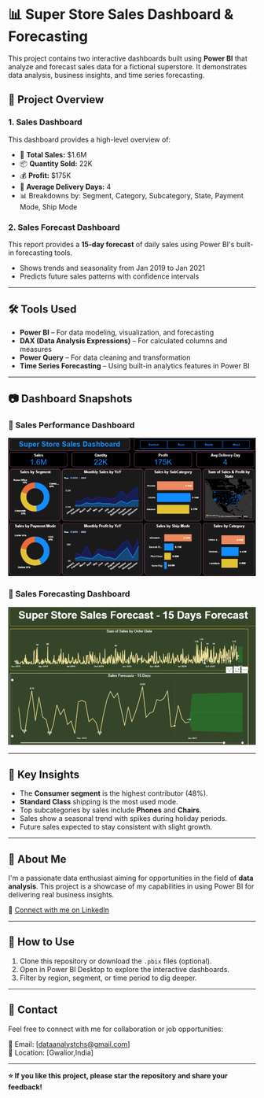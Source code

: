 # 📊 Super Store Sales Dashboard & Forecasting

This project contains two interactive dashboards built using **Power BI** that analyze and forecast sales data for a fictional superstore. It demonstrates data analysis, business insights, and time series forecasting.

## 🔹 Project Overview

### 1. **Sales Dashboard**
This dashboard provides a high-level overview of:
- 🛒 **Total Sales:** $1.6M  
- 📦 **Quantity Sold:** 22K  
- 💰 **Profit:** $175K  
- 🚚 **Average Delivery Days:** 4  
- 📊 Breakdowns by: Segment, Category, Subcategory, State, Payment Mode, Ship Mode

### 2. **Sales Forecast Dashboard**
This report provides a **15-day forecast** of daily sales using Power BI's built-in forecasting tools.
- Shows trends and seasonality from Jan 2019 to Jan 2021
- Predicts future sales patterns with confidence intervals

---

## 🛠 Tools Used
- **Power BI** – For data modeling, visualization, and forecasting
- **DAX (Data Analysis Expressions)** – For calculated columns and measures
- **Power Query** – For data cleaning and transformation
- **Time Series Forecasting** – Using built-in analytics features in Power BI

---

## 📷 Dashboard Snapshots

### 🔹 Sales Performance Dashboard
![Sales Dashboard](./Screenshot%202025-05-15%20195242.png)

### 🔹 Sales Forecasting Dashboard
![Forecasting Dashboard](./Forecasting.png)

---

## 🎯 Key Insights
- The **Consumer segment** is the highest contributor (48%).
- **Standard Class** shipping is the most used mode.
- Top subcategories by sales include **Phones** and **Chairs**.
- Sales show a seasonal trend with spikes during holiday periods.
- Future sales expected to stay consistent with slight growth.

---

## 💼 About Me

I'm a passionate data enthusiast aiming for opportunities in the field of **data analysis**. This project is a showcase of my capabilities in using Power BI for delivering real business insights.

🔗 [Connect with me on LinkedIn](https://www.linkedin.com/in/chandan-shakya-0580a0209/)

---

## 📁 How to Use
1. Clone this repository or download the `.pbix` files (optional).
2. Open in Power BI Desktop to explore the interactive dashboards.
3. Filter by region, segment, or time period to dig deeper.

---

## 📌 Contact

Feel free to connect with me for collaboration or job opportunities:

📧 Email: [dataanalystchs@gmail.com]  
📍 Location: [Gwalior,India]

---

**⭐ If you like this project, please star the repository and share your feedback!**
